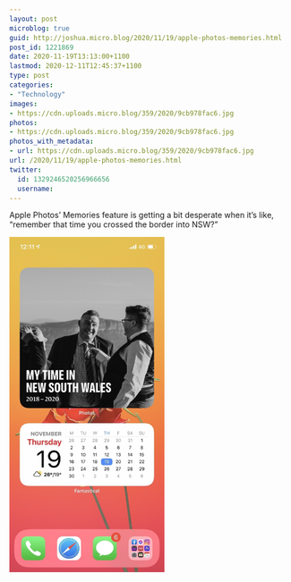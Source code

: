 ```yaml
---
layout: post
microblog: true
guid: http://joshua.micro.blog/2020/11/19/apple-photos-memories.html
post_id: 1221869
date: 2020-11-19T13:13:00+1100
lastmod: 2020-12-11T12:45:37+1100
type: post
categories:
- "Technology"
images:
- https://cdn.uploads.micro.blog/359/2020/9cb978fac6.jpg
photos:
- https://cdn.uploads.micro.blog/359/2020/9cb978fac6.jpg
photos_with_metadata:
- url: https://cdn.uploads.micro.blog/359/2020/9cb978fac6.jpg
url: /2020/11/19/apple-photos-memories.html
twitter:
  id: 1329246520256966656
  username: 
---
```

Apple Photos’ Memories feature is getting a bit desperate when it’s like, “remember that time you crossed the border into NSW?”

<img src="uploads/2020/9cb978fac6.jpg" width="277" height="600" alt="" />
